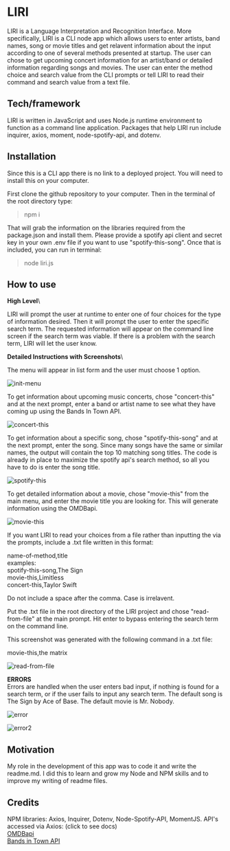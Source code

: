 # LIRI

LIRI is a Language Interpretation and Recognition Interface. More specifically, LIRI is a CLI node app which allows users to enter artists, band names, song or movie titles and get relavent information about the input according to one of several methods presented at startup. The user can chose to get upcoming concert information for an artist/band or detailed information regarding songs and movies. The user can enter the method choice and search value from the CLI prompts or tell LIRI to read their command and search value from a text file. 

## Tech/framework

LIRI is written in JavaScript and uses Node.js runtime environment to function as a command line application. Packages that help LIRI run include inquirer, axios, moment, node-spotify-api, and dotenv. 

## Installation

Since this is a CLI app there is no link to a deployed project. You will need to install this on your computer. 

First clone the github repository to your computer. Then in the terminal of the root directory type:
>npm i

That will grab the information on the libraries required from the package.json and install them. Please provide a spotify api client and secret key in your own .env file if you want to use "spotify-this-song". Once that is included, you can run in terminal: 
>node liri.js

## How to use

**High Level**\

LIRI will prompt the user at runtime to enter one of four choices for the type of information desired. Then it will prompt the user to enter the specific search term. The requested information will appear on the command line screen if the search term was viable. If there is a problem with the search term, LIRI will let the user know. 

**Detailed Instructions with Screenshots**\

The menu will appear in list form and the user must choose 1 option.

![init-menu](https://user-images.githubusercontent.com/23327932/71131855-c4e94400-21aa-11ea-8eff-e8e9c8df9451.png)

To get information about upcoming music concerts, chose "concert-this" and at the next prompt, enter a band or artist name to see what they have coming up using the Bands In Town API.

![concert-this](https://user-images.githubusercontent.com/23327932/71132057-55278900-21ab-11ea-8a6a-f52cc07c18b6.png)

To get information about a specific song, chose "spotify-this-song" and at the next prompt, enter the song. Since many songs have the same or similar names, the output will contain the top 10 matching song titles. The code is already in place to maximize the spotify api's search method, so all you have to do is enter the song title. 

![spotify-this](https://user-images.githubusercontent.com/23327932/71132351-09c1aa80-21ac-11ea-9510-5c6fc22d6c4c.png)

To get detailed information about a movie, chose "movie-this" from the main menu, and enter the movie title you are looking for. This will generate information using the OMDBapi. 

![movie-this](https://user-images.githubusercontent.com/23327932/71132467-64f39d00-21ac-11ea-80c6-9c9e7afca99b.png)

If you want LIRI to read your choices from a file rather than inputting the via the prompts, include a .txt file written in this format:

name-of-method,title\
examples:\
spotify-this-song,The Sign\
movie-this,Limitless\
concert-this,Taylor Swift   

Do not include a space after the comma. Case is irrelavent. 

Put the .txt file in the root directory of the LIRI project and chose "read-from-file" at the main prompt. Hit enter to bypass entering the search term on the command line. 

This screenshot was generated with the following command in a .txt file:

movie-this,the matrix

![read-from-file](https://user-images.githubusercontent.com/23327932/71132730-34f8c980-21ad-11ea-8a97-f94f72b9a8c9.png)

**ERRORS**\
Errors are handled when the user enters bad input, if nothing is found for a search term, or if the user fails to input any search term.
The default song is The Sign by Ace of Base. The default movie is Mr. Nobody. 

![error](https://user-images.githubusercontent.com/23327932/71133475-91f57f00-21af-11ea-99e4-c2c7a94df689.png)

![error2](https://user-images.githubusercontent.com/23327932/71139526-4056ef80-21c3-11ea-94c9-f13b3f2670c5.png)

## Motivation

My role in the development of this app was to code it and write the readme.md. I did this to learn and grow my Node and NPM skills and to improve my writing of readme files. 

## Credits

NPM libraries: Axios, Inquirer, Dotenv, Node-Spotify-API, MomentJS.
API's accessed via Axios: (click to see docs)\
[OMDBapi](http://omdbapi.com)\
[Bands in Town API](https://app.swaggerhub.com/apis-docs/Bandsintown/PublicAPI/3.0.0)

